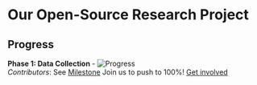 # Our Open-Source Research Project
## Progress
**Phase 1: Data Collection** - ![Progress](https://img.shields.io/badge/Progress-40%25-green)  
*Contributors*: See [Milestone](https://github.com/leyangloh/FakeProgress/milestone/1)
Join us to push to 100%! [Get involved](https://github.com/leyangloh/FakeProgress/issues)
